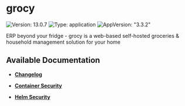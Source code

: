 # grocy

![Version: 13.0.7](https://img.shields.io/badge/Version-13.0.7-informational?style=flat-square) ![Type: application](https://img.shields.io/badge/Type-application-informational?style=flat-square) ![AppVersion: "3.3.2"](https://img.shields.io/badge/AppVersion-"3.3.2"-informational?style=flat-square)

ERP beyond your fridge - grocy is a web-based self-hosted groceries & household management solution for your home

## Available Documentation

- [**Changelog**](CHANGELOG)

- [**Container Security**](container-security)

- [**Helm Security**](helm-security)


